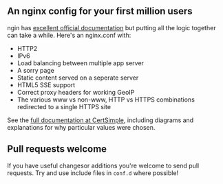## An nginx config for your first million users

ngin has [excellent official documentation](https://www.nginx.com/resources/wiki/start/) but putting all the logic together can take a while. Here's an nginx.conf with:

 - HTTP2
 - IPv6
 - Load balancing between multiple app server
 - A sorry page
 - Static content served on a seperate server
 - HTML5 SSE support
 - Correct proxy headers for working GeoIP
 - The various www vs non-www, HTTP vs HTTPS combinations redirected to a single HTTPS site

See the [full documentation at CertSimple](/blog/nginx-http2-load-balancing-config), including diagrams and explanations for why particular values were chosen.

## Pull requests welcome

If you have useful changesor additions you're welcome to send pull requests. Try and use include files in `conf.d` where possible!